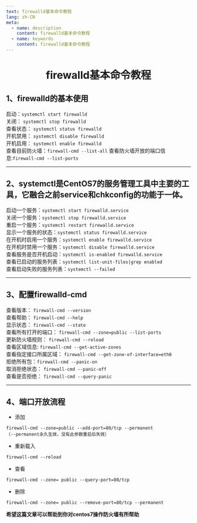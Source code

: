 ```yaml
---
text: firewalld基本命令教程
lang: zh-CN
meta:
  - name: description
    content: firewalld基本命令教程
  - name: keywords
    content: firewalld基本命令教程
---
```

# <center> firewalld基本命令教程</center>


## 1、firewalld的基本使用
启动：`systemctl start firewalld`   
关闭： `systemctl stop firewalld`    
查看状态： `systemctl status firewalld`    
开机禁用： `systemctl disable firewalld`    
开机启用： `systemctl enable firewalld`    
查看目前防火墙：`firewall-cmd --list-all`
查看防火墙开放的端口信息:`firewall-cmd --list-ports`

 
***

## 2、systemctl是CentOS7的服务管理工具中主要的工具，它融合之前service和chkconfig的功能于一体。

启动一个服务：`systemctl start firewalld.service`  
关闭一个服务：`systemctl stop firewalld.service`  
重启一个服务：`systemctl restart firewalld.service`  
显示一个服务的状态：`systemctl status firewalld.service`  
在开机时启用一个服务：`systemctl enable firewalld.service`  
在开机时禁用一个服务：`systemctl disable firewalld.service`  
查看服务是否开机启动：`systemctl is-enabled firewalld.service`  
查看已启动的服务列表：`systemctl list-unit-files|grep enabled`  
查看启动失败的服务列表：`systemctl --failed`  

***

## 3、配置firewalld-cmd

查看版本： `firewall-cmd --version`  
查看帮助： `firewall-cmd --help`  
显示状态： `firewall-cmd --state`  
查看所有打开的端口： `firewall-cmd --zone=public --list-ports`  
更新防火墙规则： `firewall-cmd --reload`  
查看区域信息:  `firewall-cmd --get-active-zones`  
查看指定接口所属区域： `firewall-cmd --get-zone-of-interface=eth0`  
拒绝所有包：`firewall-cmd --panic-on`  
取消拒绝状态： `firewall-cmd --panic-off`  
查看是否拒绝： `firewall-cmd --query-panic`  
 
***

## 4、端口开放流程
* 添加
```
firewall-cmd --zone=public --add-port=80/tcp --permanent   
（--permanent永久生效，没有此参数重启后失效）
```
* 重新载入
```
firewall-cmd --reload
```
* 查看
```
firewall-cmd --zone= public --query-port=80/tcp
```
* 删除
```
firewall-cmd --zone= public --remove-port=80/tcp --permanent
```

**希望这篇文章可以帮助到你对centos7操作防火墙有所帮助**